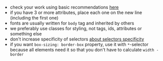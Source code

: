 - check your work using basic recommendations [here](https://github.com/mate-academy/layout_colored-blocks/blob/master/checklist.md)
- if you have 3 or more attributes, place each one on the new line (including the first one)
- fonts are usually written for `body` tag and inherited by others
- we preferably use classes for styling, not tags, ids, attributes or something else
- don't increase specificity of selectors [about selectors specificity](https://www.w3schools.com/css/css_specificity.asp)
- if you want `box-sizing: border-box` property, use it with `*`-selector because all elements need it so that you don't have to calculate `width - border`
